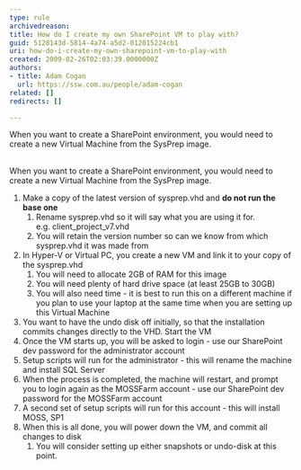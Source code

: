 ```yaml
---
type: rule
archivedreason: 
title: How do I create my own SharePoint VM to play with?
guid: 5128143d-5814-4a74-a5d2-012015224cb1
uri: how-do-i-create-my-own-sharepoint-vm-to-play-with
created: 2009-02-26T02:03:39.0000000Z
authors:
- title: Adam Cogan
  url: https://ssw.com.au/people/adam-cogan
related: []
redirects: []

---
```



When you want to create a SharePoint environment, you would need to create a new Virtual Machine from the SysPrep image. 
<br><excerpt class='endintro'></excerpt><br>
<p>When you want to create a SharePoint environment, you would need to create a new Virtual Machine from the SysPrep image. </p>
<ol><li>Make a copy of the latest version of sysprep.vhd and <b>do not run the base one</b> <ol><li>Rename sysprep.vhd so it will say what you are using it for.<br>e.g. client_project_v7.vhd </li>
<li>You will retain the version number so can we know from which sysprep.vhd it was made from </li></ol></li>
<li>In Hyper-V or Virtual PC, you create a new VM and link it to your copy of the sysprep.vhd <ol><li>You will need to allocate 2GB of RAM for this image </li>
<li>You will need plenty of hard drive space (at least 25GB to 30GB) </li>
<li>You will also need time - it is best to run this on a different machine if you plan to use your laptop at the same time when you are setting up this Virtual Machine </li></ol></li>
<li>You want to have the undo disk off initially, so that the installation commits changes directly to the VHD. Start the VM </li>
<li>Once the VM starts up, you will be asked to login - use our SharePoint dev password for the administrator account </li>
<li>Setup scripts will run for the administrator - this will rename the machine and install SQL Server </li>
<li>When the process is completed, the machine will restart, and prompt you to login again as the MOSSFarm account - use our SharePoint dev password for the MOSSFarm account </li>
<li>A second set of setup scripts will run for this account - this will install MOSS, SP1 </li>
<li>When this is all done, you will power down the VM, and commit all changes to disk <ol><li>You will consider setting up either snapshots or undo-disk at this point.</li></ol></li></ol>


